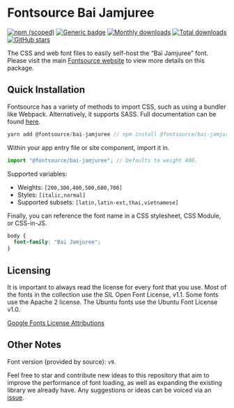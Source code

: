 # Fontsource Bai Jamjuree

[![npm (scoped)](https://img.shields.io/npm/v/@fontsource/bai-jamjuree?color=brightgreen)](https://www.npmjs.com/package/@fontsource/bai-jamjuree) [![Generic badge](https://img.shields.io/badge/fontsource-passing-brightgreen)](https://github.com/fontsource/fontsource) [![Monthly downloads](https://badgen.net/npm/dm/@fontsource/bai-jamjuree)](https://github.com/fontsource/fontsource) [![Total downloads](https://badgen.net/npm/dt/@fontsource/bai-jamjuree)](https://github.com/fontsource/fontsource) [![GitHub stars](https://img.shields.io/github/stars/fontsource/fontsource.svg?style=social&label=Star)](https://github.com/fontsource/fontsource/stargazers)

The CSS and web font files to easily self-host the “Bai Jamjuree” font. Please visit the main [Fontsource website](https://fontsource.org/fonts/bai-jamjuree) to view more details on this package.

## Quick Installation

Fontsource has a variety of methods to import CSS, such as using a bundler like Webpack. Alternatively, it supports SASS. Full documentation can be found [here](https://fontsource.org/docs/introduction).

```javascript
yarn add @fontsource/bai-jamjuree // npm install @fontsource/bai-jamjuree
```

Within your app entry file or site component, import it in.

```javascript
import "@fontsource/bai-jamjuree"; // Defaults to weight 400.
```

Supported variables:

- Weights: `[200,300,400,500,600,700]`
- Styles: `[italic,normal]`
- Supported subsets: `[latin,latin-ext,thai,vietnamese]`

Finally, you can reference the font name in a CSS stylesheet, CSS Module, or CSS-in-JS.

```css
body {
  font-family: "Bai Jamjuree";
}
```

## Licensing

It is important to always read the license for every font that you use.
Most of the fonts in the collection use the SIL Open Font License, v1.1. Some fonts use the Apache 2 license. The Ubuntu fonts use the Ubuntu Font License v1.0.

[Google Fonts License Attributions](https://fonts.google.com/attribution)

## Other Notes

Font version (provided by source): `v9`.

Feel free to star and contribute new ideas to this repository that aim to improve the performance of font loading, as well as expanding the existing library we already have. Any suggestions or ideas can be voiced via an [issue](https://github.com/fontsource/fontsource/issues).
